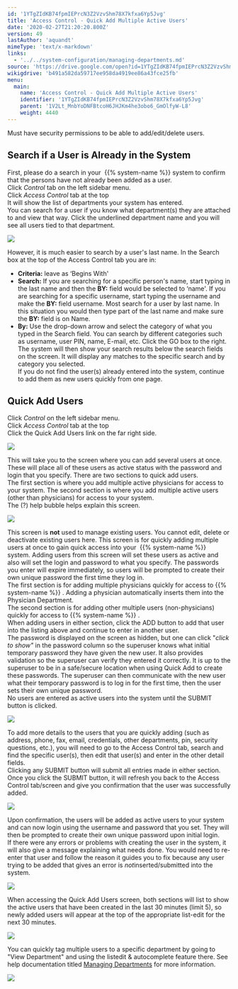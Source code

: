 ```yaml
---
id: '1YTgZIdKB74fpmIEPrcN3Z2VzvShm78X7kfxa6Yp5Jvg'
title: 'Access Control - Quick Add Multiple Active Users'
date: '2020-02-27T21:20:20.800Z'
version: 49
lastAuthor: 'aquandt'
mimeType: 'text/x-markdown'
links:
  - '../../system-configuration/managing-departments.md'
source: 'https://drive.google.com/open?id=1YTgZIdKB74fpmIEPrcN3Z2VzvShm78X7kfxa6Yp5Jvg'
wikigdrive: 'b491a582da59717ee958da4919ee86a43fce25fb'
menu:
  main:
    name: 'Access Control - Quick Add Multiple Active Users'
    identifier: '1YTgZIdKB74fpmIEPrcN3Z2VzvShm78X7kfxa6Yp5Jvg'
    parent: '1V2Lt_MnbYoDNFBtcoH6JHJKm4he3obo6_GmOlfyW-L8'
    weight: 4440
---
```

Must have security permissions to be able to add/edit/delete users.
  
## Search if a User is Already in the System  
  
First, please do a search in your  {{% system-name %}} system to confirm that the persons have not already been added as a user.  
Click *Control* tab on the left sidebar menu.  
Click *Access Control* tab at the top  
It will show the list of departments your system has entered.  
You can search for a user if you know what department(s) they are attached to and view that way. Click the underlined department name and you will see all users tied to that department.
  
![](../access-control-quick-add-multiple-active-users.assets/308a5c8359a92692545d0d4f698663cf.png)  

However, it is much easier to search by a user's last name. In the Search box at the top of the Access Control tab you are in:
* <strong>Criteria:</strong> leave as ‘Begins With'
* <strong>Search:</strong> If you are searching for a specific person's name, start typing in the last name and then the <strong>BY:</strong> field would be selected to ‘name'. If you are searching for a specific username, start typing the username and make the <strong>BY:</strong> field username. Most search for a user by last name. In this situation you would then type part of the last name and make sure the <strong>BY:</strong> field is on Name.
* <strong>By:</strong> Use the drop-down arrow and select the category of what you typed in the Search field. You can search by different categories such as username, user PIN, name, E-mail, etc.
Click the GO box to the right.  
The system will then show your search results below the search fields on the screen. It will display any matches to the specific search and by category you selected.  
If you do not find the user(s) already entered into the system, continue to add them as new users quickly from one page.
  
## Quick Add Users  
  
Click *Control* on the left sidebar menu.  
Click *Access Control* tab at the top  
Click the Quick Add Users link on the far right side.
  
![](../access-control-quick-add-multiple-active-users.assets/308a5c8359a92692545d0d4f698663cf.png)  

This will take you to the screen where you can add several users at once. These will place all of these users as active status with the password and login that you specify. There are two sections to quick add users.  
The first section is where you add multiple active physicians for access to your system. The second section is where you add multiple active users (other than physicians) for access to your system.  
The (?) help bubble helps explain this screen.
  
![](../access-control-quick-add-multiple-active-users.assets/b486b362df0f52b0d3f6b87fddc91d38.png)  

This screen is **not** used to manage existing users. You cannot edit, delete or deactivate existing users here. This screen is for quickly adding multiple users at once to gain quick access into your  {{% system-name %}} system. Adding users from this screen will set these users as active and also will set the login and password to what you specify. The passwords you enter will expire immediately, so users will be prompted to create their own unique password the first time they log in.  
The first section is for adding multiple physicians quickly for access to {{% system-name %}} . Adding a physician automatically inserts them into the Physician Department.  
The second section is for adding other multiple users (non-physicians) quickly for access to {{% system-name %}} .  
When adding users in either section, click the ADD button to add that user into the listing above and continue to enter in another user.  
The password is displayed on the screen as hidden, but one can click "*click to show"* in the password column so the superuser knows what initial temporary password they have given the new user. It also provides validation so the superuser can verify they entered it correctly. It is up to the superuser to be in a safe/secure location when using Quick Add to create these passwords. The superuser can then communicate with the new user what their temporary password is to log in for the first time, then the user sets their own unique password.  
No users are entered as active users into the system until the SUBMIT button is clicked.
  
![](../access-control-quick-add-multiple-active-users.assets/bebb10ed1869616e20ec0606ebbbd621.png)  

To add more details to the users that you are quickly adding (such as address, phone, fax, email, credentials, other departments, pin, security questions, etc.), you will need to go to the Access Control tab, search and find the specific user(s), then edit that user(s) and enter in the other detail fields.  
Clicking any SUBMIT button will submit all entries made in either section.  
Once you click the SUBMIT button, it will refresh you back to the Access Control tab/screen and give you confirmation that the user was successfully added.
  
![](../access-control-quick-add-multiple-active-users.assets/8cd5f5d273cea8d654742a2d1914e86a.png)  

Upon confirmation, the users will be added as active users to your system and can now login using the username and password that you set. They will then be prompted to create their own unique password upon initial login.  
If there were any errors or problems with creating the user in the system, it will also give a message explaining what needs done. You would need to re-enter that user and follow the reason it guides you to fix because any user trying to be added that gives an error is *not*inserted/submitted into the system.
  
![](../access-control-quick-add-multiple-active-users.assets/d0e39eaeaee09f440d1784381af334e1.png)  

When accessing the Quick Add Users screen, both sections will list to show the active users that have been created in the last 30 minutes (limit 5), so newly added users will appear at the top of the appropriate list-edit for the next 30 minutes.
  
![](../access-control-quick-add-multiple-active-users.assets/b4478d18ef5e52bce2941d6a7173fab2.png)  

You can quickly tag multiple users to a specific department by going to "View Department" and using the listedit & autocomplete feature there. See help documentation titled [Managing Departments](../../system-configuration/managing-departments.md) for more information.
  
![](../access-control-quick-add-multiple-active-users.assets/7bc45aebb4ac33de4849add87d8a2b35.png)  

